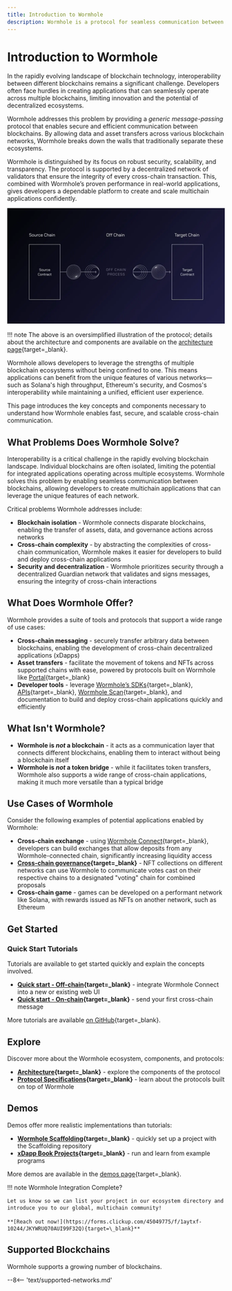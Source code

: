 ```yaml
---
title: Introduction to Wormhole
description: Wormhole is a protocol for seamless communication between blockchains, enabling cross-chain applications and integrations.
---
```


# Introduction to Wormhole

In the rapidly evolving landscape of blockchain technology, interoperability between different blockchains remains a significant challenge. Developers often face hurdles in creating applications that can seamlessly operate across multiple blockchains, limiting innovation and the potential of decentralized ecosystems.

Wormhole addresses this problem by providing a _generic message-passing_ protocol that enables secure and efficient communication between blockchains. By allowing data and asset transfers across various blockchain networks, Wormhole breaks down the walls that traditionally separate these ecosystems.

Wormhole is distinguished by its focus on robust security, scalability, and transparency. The protocol is supported by a decentralized network of validators that ensure the integrity of every cross-chain transaction. This, combined with Wormhole’s proven performance in real-world applications, gives developers a dependable platform to create and scale multichain applications confidently.

![Message-passing process in the Wormhole protocol](/images/learn/fundamentals/introduction/introduction-1.webp)

!!! note
    The above is an oversimplified illustration of the protocol; details about the architecture and components are available on the [architecture page](/learn/fundamentals/architecture/){target=\_blank}.

Wormhole allows developers to leverage the strengths of multiple blockchain ecosystems without being confined to one. This means applications can benefit from the unique features of various networks—such as Solana's high throughput, Ethereum's security, and Cosmos's interoperability while maintaining a unified, efficient user experience.

This page introduces the key concepts and components necessary to understand how Wormhole enables fast, secure, and scalable cross-chain communication.

## What Problems Does Wormhole Solve?

Interoperability is a critical challenge in the rapidly evolving blockchain landscape. Individual blockchains are often isolated, limiting the potential for integrated applications operating across multiple ecosystems. Wormhole solves this problem by enabling seamless communication between blockchains, allowing developers to create multichain applications that can leverage the unique features of each network.

Critical problems Wormhole addresses include:

- **Blockchain isolation** - Wormhole connects disparate blockchains, enabling the transfer of assets, data, and governance actions across networks
- **Cross-chain complexity** - by abstracting the complexities of cross-chain communication, Wormhole makes it easier for developers to build and deploy cross-chain applications
- **Security and decentralization** - Wormhole prioritizes security through a decentralized Guardian network that validates and signs messages, ensuring the integrity of cross-chain interactions

## What Does Wormhole Offer?

Wormhole provides a suite of tools and protocols that support a wide range of use cases:

- **Cross-chain messaging** - securely transfer arbitrary data between blockchains, enabling the development of cross-chain decentralized applications (xDapps)
- **Asset transfers** - facilitate the movement of tokens and NFTs across supported chains with ease, powered by protocols built on Wormhole like [Portal](https://portalbridge.com/){target=\_blank}
- **Developer tools** - leverage [Wormhole’s SDKs](/build/build-apps/wormhole-sdk/){target=\_blank}, [APIs](/build/toolkit/#wormhole-api-docs){target=\_blank}, [Wormhole Scan](https://wormholescan.io/){target=\_blank}, and documentation to build and deploy cross-chain applications quickly and efficiently

## What Isn't Wormhole?

- **Wormhole is _not_ a blockchain** - it acts as a communication layer that connects different blockchains, enabling them to interact without being a blockchain itself
- **Wormhole is _not_ a token bridge** - while it facilitates token transfers, Wormhole also supports a wide range of cross-chain applications, making it much more versatile than a typical bridge

## Use Cases of Wormhole

Consider the following examples of potential applications enabled by Wormhole:

- **Cross-chain exchange** - using [Wormhole Connect](/build/build-apps/connect/overview/){target=\_blank}, developers can build exchanges that allow deposits from any Wormhole-connected chain, significantly increasing liquidity access
- **[Cross-chain governance](https://wormhole.com/blog/stake-for-governance-is-now-live-for-w-token-holders){target=\_blank}** - NFT collections on different networks can use Wormhole to communicate votes cast on their respective chains to a designated "voting" chain for combined proposals
- **Cross-chain game** - games can be developed on a performant network like Solana, with rewards issued as NFTs on another network, such as Ethereum

## Get Started

### Quick Start Tutorials

Tutorials are available to get started quickly and explain the concepts involved.

- **[Quick start - Off-chain](/build/build-apps/connect/overview/){target=\_blank}** - integrate Wormhole Connect into a new or existing web UI 
- **[Quick start - On-chain](/tutorials/messaging/cross-chain-contracts/){target=\_blank}** - send your first cross-chain message 

More tutorials are available [on GitHub](#){target=\_blank}. <!-- tutorials will be on the docs site -->

## Explore

Discover more about the Wormhole ecosystem, components, and protocols:

- **[Architecture](/learn/fundamentals/architecture/){target=\_blank}** - explore the components of the protocol
- **[Protocol Specifications](https://github.com/wormhole-foundation/wormhole/tree/main/whitepapers){target=\_blank}** - learn about the protocols built on top of Wormhole

## Demos

Demos offer more realistic implementations than tutorials:

- **[Wormhole Scaffolding](https://github.com/wormhole-foundation/wormhole-scaffolding){target=\_blank}** - quickly set up a project with the Scaffolding repository
- **[xDapp Book Projects](https://github.com/wormhole-foundation/xdapp-book/tree/main/projects){target=\_blank}** - run and learn from example programs

More demos are available in the [demos page](/build/start-building/demos/){target=\_blank}. 

!!! note
    Wormhole Integration Complete?

    Let us know so we can list your project in our ecosystem directory and introduce you to our global, multichain community!

    **[Reach out now!](https://forms.clickup.com/45049775/f/1aytxf-10244/JKYWRUQ70AUI99F32Q){target=\_blank}**

## Supported Blockchains

Wormhole supports a growing number of blockchains.

--8<-- 'text/supported-networks.md'

